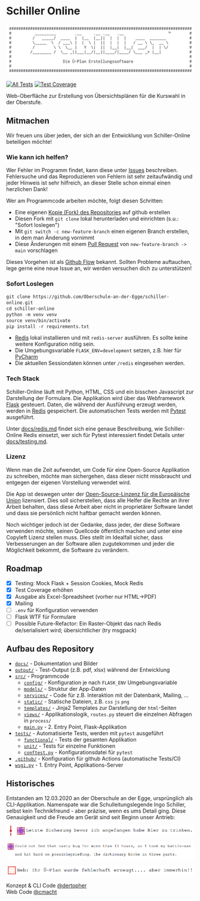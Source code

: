 
# Schiller Online
![schiller-logo.png](docs/supporting/schiller-logo.png)

[![All Tests](https://github.com/Oberschule-an-der-Egge/schiller-online/actions/workflows/all_tests.yml/badge.svg)](https://github.com/Oberschule-an-der-Egge/schiller-online/actions)
[![Test Coverage](https://img.shields.io/badge/Test%20Coverage-85%25-blue.svg)](/tests)

Web-Oberfläche zur Erstellung von Übersichtsplänen für die Kurswahl in der Oberstufe.

## Mitmachen
Wir freuen uns über jeden, der sich an der Entwicklung von Schiller-Online beteiligen möchte!

### Wie kann ich helfen?
Wer Fehler im Programm findet, kann diese unter [Issues](https://github.com/Oberschule-an-der-Egge/schiller-online/issues)
beschreiben. Fehlersuche und das Reproduzieren von Fehlern ist sehr zeitaufwändig und jeder Hinweis ist sehr hilfreich,
an dieser Stelle schon einmal einen herzlichen Dank!

Wer am Programmcode arbeiten möchte, folgt diesen Schritten:
* Eine eigenen [Kopie (Fork) des Repositories](https://github.com/Oberschule-an-der-Egge/schiller-online/fork) auf github erstellen
* Diesen Fork mit `git clone` lokal herunterladen und einrichten (s.u.: "Sofort loslegen")
* Mit `git switch -c new-feature-branch` einen eigenen Branch erstellen, in dem man Änderung vornimmt
* Diese Änderungen mit einem [Pull Request](https://github.com/Oberschule-an-der-Egge/schiller-online/pulls) von `new-feature-branch -> main` vorschlagen

Dieses Vorgehen ist als [Github Flow](https://guides.github.com/introduction/flow/) bekannt.
Sollten Probleme auftauchen, lege gerne eine neue Issue an, wir werden versuchen dich zu unterstützen!

### Sofort Loslegen

```shell
git clone https://github.com/Oberschule-an-der-Egge/schiller-online.git
cd schiller-online
python -m venv venv
source venv/bin/activate
pip install -r requirements.txt
```

* [Redis](https://redis.io) lokal installieren und mit `redis-server` ausführen. Es sollte keine weitere Konfiguration nötig sein.
* Die Umgebungsvariable `FLASK_ENV=development` setzen, z.B. hier für [PyCharm](docs/supporting/pycharm-flaskenv.png)
* Die aktuellen Sessiondaten können unter `/redis` eingesehen werden.

### Tech Stack
Schiller-Online läuft mit Python, HTML, CSS und ein bisschen Javascript zur Darstellung der Formulare.
Die Applikation wird über das Webframework [Flask](https://flask.palletsprojects.com) gesteuert.
Daten, die während der Ausführung erzeugt werden, werden in [Redis](https://redis.io) gespeichert.
Die automatischen Tests werden mit [Pytest](https://pytest.org) ausgeführt.

Unter [docs/redis.md](docs/redis.md) findet sich eine genaue Beschreibung, wie Schiller-Online Redis einsetzt,
wer sich für Pytest interessiert findet Details unter [docs/testing.md](docs/testing.md).

### Lizenz
Wenn man die Zeit aufwendet, um Code für eine Open-Source Applikation zu schreiben, möchte man sichergehen, dass dieser
nicht missbraucht und entgegen der eigenen Vorstellung verwendet wird.

Die App ist deswegen unter der [Open-Source-Linzenz für die Europäische Union](LICENSE) lizensiert.
Dies soll sicherstellen, dass alle Helfer die Rechte an ihrer Arbeit behalten, dass diese Arbeit aber nicht in
proprietärer Software landet und dass sie persönlich nicht haftbar gemacht werden können.

Noch wichtiger jedoch ist der Gedanke, dass jeder, der diese Software verwenden möchte, seinen Quellcode öffentlich
machen und unter eine Copyleft Lizenz stellen muss. Dies stellt im Idealfall sicher, dass Verbesserungen an der Software
allen zugutekommen und jeder die Möglichkeit bekommt, die Software zu verändern.

## Roadmap
- [x] Testing: Mock Flask + Session Cookies, Mock Redis
- [x] Test Coverage erhöhen
- [x] Ausgabe als Excel-Spreadsheet (vorher nur HTML->PDF)
- [x] Mailing
- [ ] `.env` für Konfiguration verwenden
- [ ] Flask WTF für Formulare
- [ ] Possible Future-Refactor: Ein Raster-Objekt das nach Redis de/serialisiert wird; übersichtlicher (try msgpack)

## Aufbau des Repository

* [`docs/`](docs/) - Dokumentation und Bilder
* [`output/`](output/) - Test-Output (z.B. pdf, xlsx) während der Entwicklung
* [`src/`](src/) - Programmcode
  * [`config/`](src/config/) - Konfiguration je nach `FLASK_ENV` Umgebungsvariable
  * [`models/`](src/models/) - Struktur der App-Daten
  * [`services/`](src/services/) - Code für z.B. Interaktion mit der Datenbank, Mailing, ...
  * [`static/`](src/static/) - Statische Dateien, z.B. `css` `js` `png`
  * [`templates/`](src/templates/) - Jinja2 Templates zur Darstellung der `html`-Seiten
  * [`views/`](src/views/) - Applikationslogik, `routes.py` steuert die einzelnen Abfragen in `process/`
  * [`main.py`](src/main.py) - 2. Entry Point, Flask-Applikation
* [`tests/`](tests/) - Automatisierte Tests, werden mit `pytest` ausgeführt
  * [`functional/`](tests/functional/) - Tests der gesamten Applikation
  * [`unit/`](tests/unit/) - Tests für einzelne Funktionen
  * [`conftest.py`](tests/conftest.py) - Konfigurationsdatei für `pytest`
* [`.github/`](.github/) - Konfiguration für github Actions (automatische Tests/CI)
* [`wsgi.py`](wsgi.py) - 1. Entry Point, Applikations-Server

## Historisches
Entstanden am 12.03.2020 an der Oberschule an der Egge, ursprünglich als CLI-Applikation.
Namenspate war die Schulleitungslegende Ingo Schiller, selbst kein Technikfreund - aber präzise, wenn es ums Detail ging.
Diese Genauigkeit und die Freude am Gerät sind seit Beginn unser Antrieb:

![](docs/supporting/commit-2.png)

![](docs/supporting/commit-6.png)

![](docs/supporting/commit-9.png)

Konzept & CLI Code [@dertopher](https://github.com/dertopher)  
Web Code [@cmacht](https://github.com/cmacht)
